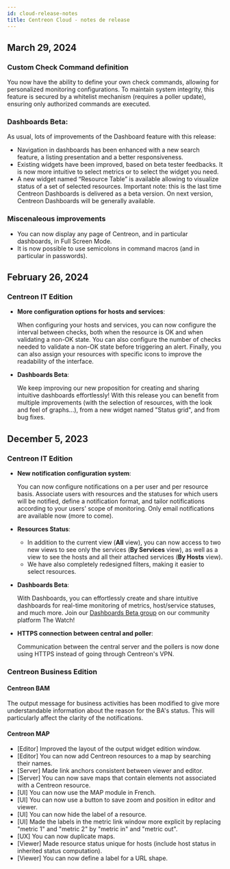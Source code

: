 ```yaml
---
id: cloud-release-notes
title: Centreon Cloud - notes de release
---
```


## March 29, 2024

### Custom Check Command definition
   You now have the ability to define your own check commands, allowing for personalized monitoring configurations.
To maintain system integrity, this feature is secured by a whitelist mechanism (requires a poller update), ensuring only authorized commands are executed.

### Dashboards Beta:
   As usual, lots of improvements of the Dashboard feature with this release:
- Navigation in dashboards has been enhanced with a new search feature, a listing presentation and a better responsiveness.
- Existing widgets have been improved, based on beta tester feedbacks. It is now more intuitive to select metrics or to select the widget you need.
- A new widget named “Resource Table” is available allowing to visualize status of a set of selected resources.
Important note: this is the last time Centreon Dashboards is delivered as a beta version. On next version, Centreon Dashboards will be generally available.

### Miscenaleous improvements
- You can now display any page of Centreon, and in particular dashboards, in Full Screen Mode.
- It is now possible to use semicolons in command macros (and in particular in passwords).

## February 26, 2024

### Centreon IT Edition

- **More configuration options for hosts and services**:

   When configuring your hosts and services, you can now configure the interval between checks, both when the resource is OK and when validating a non-OK state. You can also configure the number of checks needed to validate a non-OK state before triggering an alert.
Finally, you can also assign your resources with specific icons to improve the readability of the interface. 

- **Dashboards Beta**:

   We keep improving our new proposition for creating and sharing intuitive dashboards effortlessly! With this release you can benefit from multiple improvements (with the selection of resources, with the look and feel of graphs...), from a new widget named "Status grid", and from bug fixes.

## December 5, 2023

### Centreon IT Edition

* **New notification configuration system**:

   You can now configure notifications on a per user and per resource basis.
Associate users with resources and the statuses for which users will be notified, define a notification format, and tailor notifications according to your users' scope of monitoring. Only email notifications are available now (more to come).

* **Resources Status**:

   - In addition to the current view (**All** view), you can now access to two new views to see only the services (**By Services** view), as well as a view to see the hosts and all their attached services (**By Hosts** view).
   - We have also completely redesigned filters, making it easier to select resources.

* **Dashboards Beta**:

   With Dashboards, you can effortlessly create and share intuitive dashboards for real-time monitoring of metrics, host/service statuses, and much more. Join our [Dashboards Beta group](https://thewatch.centreon.com/groups/centreon-dashboards-beta-59) on our community platform The Watch!

* **HTTPS connection between central and poller**:

   Communication between the central server and the pollers is now done using HTTPS instead of going through Centreon's VPN.

### Centreon Business Edition

#### Centreon BAM

The output message for business activities has been modified to give more understandable information about the reason for the BA's status. This will particularly affect the clarity of the notifications.

#### Centreon MAP

- [Editor] Improved the layout of the output widget edition window.
- [Editor] You can now add Centreon resources to a map by searching their names.
- [Server] Made link anchors consistent between viewer and editor.
- [Server] You can now save maps that contain elements not associated with a Centreon resource.
- [UI] You can now use the MAP module in French.
- [UI] You can now use a button to save zoom and position in editor and viewer.
- [UI] You can now hide the label of a resource.
- [UI] Made the labels in the metric link window more explicit by replacing "metric 1" and "metric 2" by "metric in" and "metric out".
- [UX] You can now duplicate maps.
- [Viewer] Made resource status unique for hosts (include host status in inherited status computation).
- [Viewer] You can now define a label for a URL shape.
